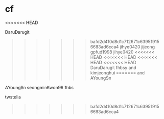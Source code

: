 # cf
<<<<<<< HEAD

DaruDarugit
>>>>>>> bafd2d410d8d1c712671c639519156683ad6cca4
jihye0420
jijeong
gpfud1998
jihye0420
<<<<<<< HEAD
<<<<<<< HEAD
<<<<<<< HEAD
<<<<<<< HEAD
DaruDarugit
fhbsy
and kimjeonghui
=======
and AYoungSn

 AYoungSn
seongminKwon99
fhbs


twstella
>>>>>>> bafd2d410d8d1c712671c639519156683ad6cca4
